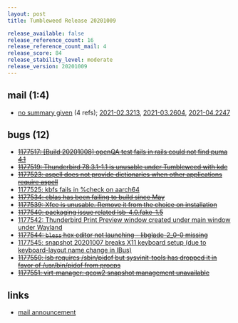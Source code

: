 ```yaml
---
layout: post
title: Tumbleweed Release 20201009

release_available: false
release_reference_count: 16
release_reference_count_mail: 4
release_score: 84
release_stability_level: moderate
release_version: 20201009
---
```


## mail (1:4)

- [no summary given](https://github.com/boombatower/tumbleweed-review/issues/10) (4 refs); [2021-02.3213](https://github.com/boombatower/tumbleweed-review/issues/10), [2021-03.2604](https://github.com/boombatower/tumbleweed-review/issues/10), [2021-04.2247](https://github.com/boombatower/tumbleweed-review/issues/10)

## bugs (12)

<!--more-->

- ~~[1177517: \[Build 20201008\] openQA test fails in rails could not find puma 4.1](https://bugzilla.opensuse.org/show_bug.cgi?id=1177517)~~
- ~~[1177519: Thunderbird 78.3.1-1.1 is unusable under Tumbleweed with kde](https://bugzilla.opensuse.org/show_bug.cgi?id=1177519)~~
- ~~[1177523: aspell does not provide dictionaries when other applications require aspell](https://bugzilla.opensuse.org/show_bug.cgi?id=1177523)~~
- [1177525: kbfs fails in %check on aarch64](https://bugzilla.opensuse.org/show_bug.cgi?id=1177525)
- ~~[1177534: cblas has been failing to build since May](https://bugzilla.opensuse.org/show_bug.cgi?id=1177534)~~
- ~~[1177539: Xfce is unusable. Remove it from the choice on installation](https://bugzilla.opensuse.org/show_bug.cgi?id=1177539)~~
- ~~[1177540: packaging issue related lsb-4.0.fake-1.5](https://bugzilla.opensuse.org/show_bug.cgi?id=1177540)~~
- [1177542: Thunderbird Print Preview window created under main window under Wayland](https://bugzilla.opensuse.org/show_bug.cgi?id=1177542)
- ~~[1177544: `bless` hex editor not launching -  libglade-2_0-0 missing](https://bugzilla.opensuse.org/show_bug.cgi?id=1177544)~~
- [1177545: snapshot 20201007 breaks X11 keyboard setup (due to keyboard-layout name change in IBus)](https://bugzilla.opensuse.org/show_bug.cgi?id=1177545)
- ~~[1177550: lsb requires /sbin/pidof but sysvinit-tools has dropped it in favor of /usr/bin/pidof from procps](https://bugzilla.opensuse.org/show_bug.cgi?id=1177550)~~
- ~~[1177551: virt-manager: qcow2 snapshot management unavailable](https://bugzilla.opensuse.org/show_bug.cgi?id=1177551)~~



## links

- [mail announcement](https://github.com/boombatower/tumbleweed-review/issues/10)
